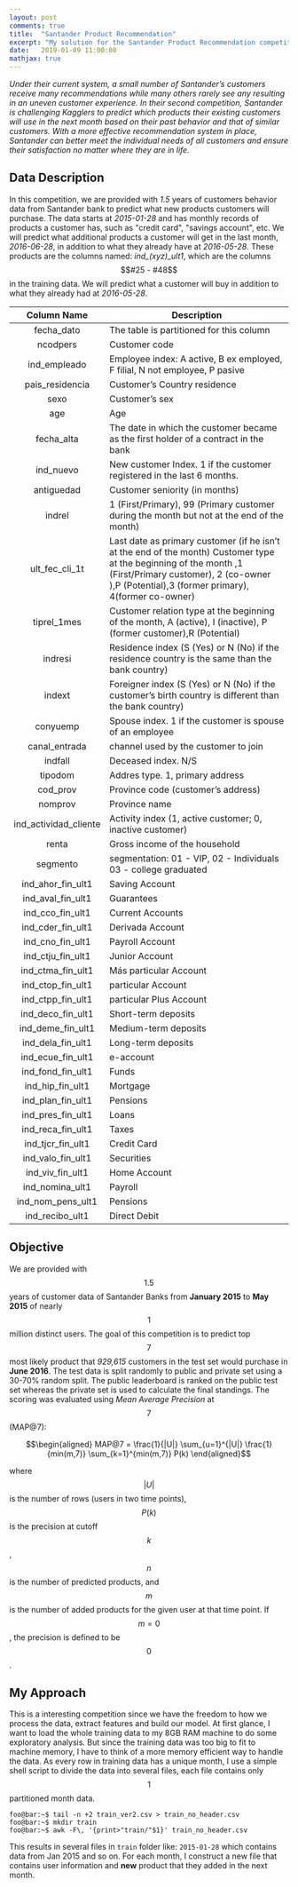 ```yaml
---
layout: post
comments: true
title:  "Santander Product Recommendation"
excerpt: "My solution for the Santander Product Recommendation competition on Kaggle"
date:   2019-01-09 11:00:00
mathjax: true
---
```


*Under their current system, a small number of Santander’s customers receive many recommendations while many others 
rarely see any resulting in an uneven customer experience. In their second competition, Santander is challenging 
Kagglers to predict which products their existing customers will use in the next month based on their past behavior 
and that of similar customers. With a more effective recommendation system in place, Santander can better meet the 
individual needs of all customers and ensure their satisfaction no matter where they are in life.*

## Data Description

In this competition, we are provided with *1.5* years of customers behavior data from Santander bank to predict what new 
products customers will purchase. The data starts at *2015-01-28* and has monthly records of products a customer has, 
such as "credit card", "savings account", etc. We will predict what additional products a customer will get in the 
last month, *2016-06-28*, in addition to what they already have at *2016-05-28*. 
These products are the columns named: *ind_(xyz)_ult1*, which are the columns $$#25 - #48$$ in the training data. 
We will predict what a customer will buy in addition to what they already had at *2016-05-28*. 


|      Column Name      	| Description                                                                                                                                                                                                      	|
|:---------------------:	|------------------------------------------------------------------------------------------------------------------------------------------------------------------------------------------------------------------	|
| fecha_dato            	| The table is partitioned for this column                                                                                                                                                                         	|
| ncodpers              	| Customer code                                                                                                                                                                                                    	|
| ind_empleado          	| Employee index: A active, B ex employed, F filial, N not employee, P pasive                                                                                                                                      	|
| pais_residencia       	| Customer’s Country residence                                                                                                                                                                                     	|
| sexo                  	| Customer’s sex                                                                                                                                                                                                   	|
| age                   	| Age                                                                                                                                                                                                              	|
| fecha_alta            	| The date in which the customer became as the first holder of a contract in the bank                                                                                                                              	|
| ind_nuevo             	| New customer Index. 1 if the customer registered in the last 6 months.                                                                                                                                           	|
| antiguedad            	| Customer seniority (in months)                                                                                                                                                                                   	|
| indrel                	| 1 (First/Primary), 99 (Primary customer during the month but not at the end of the month)                                                                                                                        	|
| ult_fec_cli_1t        	| Last date as primary customer (if he isn’t at the end of the month)  Customer type at the beginning of the month ,1 (First/Primary customer), 2 (co-owner ),P (Potential),3 (former primary), 4(former co-owner) 	|
| tiprel_1mes           	| Customer relation type at the beginning of the month, A (active), I (inactive), P (former customer),R (Potential)                                                                                                	|
| indresi               	| Residence index (S (Yes) or N (No) if the residence country is the same than the bank country)                                                                                                                   	|
| indext                	| Foreigner index (S (Yes) or N (No) if the customer’s birth country is different than the bank country)                                                                                                           	|
| conyuemp              	| Spouse index. 1 if the customer is spouse of an employee                                                                                                                                                         	|
| canal_entrada         	| channel used by the customer to join                                                                                                                                                                             	|
| indfall               	| Deceased index. N/S                                                                                                                                                                                              	|
| tipodom               	| Addres type. 1, primary address                                                                                                                                                                                  	|
| cod_prov              	| Province code (customer’s address)                                                                                                                                                                               	|
| nomprov               	| Province name                                                                                                                                                                                                    	|
| ind_actividad_cliente 	| Activity index (1, active customer; 0, inactive customer)                                                                                                                                                        	|
| renta                 	| Gross income of the household                                                                                                                                                                                    	|
| segmento              	| segmentation: 01 - VIP, 02 - Individuals 03 - college graduated                                                                                                                                                  	|
| ind_ahor_fin_ult1     	| Saving Account                                                                                                                                                                                                   	|
| ind_aval_fin_ult1     	| Guarantees                                                                                                                                                                                                       	|
| ind_cco_fin_ult1      	| Current Accounts                                                                                                                                                                                                 	|
| ind_cder_fin_ult1     	| Derivada Account                                                                                                                                                                                                 	|
| ind_cno_fin_ult1      	| Payroll Account                                                                                                                                                                                                  	|
| ind_ctju_fin_ult1     	| Junior Account                                                                                                                                                                                                   	|
| ind_ctma_fin_ult1     	| Más particular Account                                                                                                                                                                                           	|
| ind_ctop_fin_ult1     	| particular Account                                                                                                                                                                                               	|
| ind_ctpp_fin_ult1     	| particular Plus Account                                                                                                                                                                                          	|
| ind_deco_fin_ult1     	| Short-term deposits                                                                                                                                                                                              	|
| ind_deme_fin_ult1     	| Medium-term deposits                                                                                                                                                                                             	|
| ind_dela_fin_ult1     	| Long-term deposits                                                                                                                                                                                               	|
| ind_ecue_fin_ult1     	| e-account                                                                                                                                                                                                        	|
| ind_fond_fin_ult1     	| Funds                                                                                                                                                                                                            	|
| ind_hip_fin_ult1      	| Mortgage                                                                                                                                                                                                         	|
| ind_plan_fin_ult1     	| Pensions                                                                                                                                                                                                         	|
| ind_pres_fin_ult1     	| Loans                                                                                                                                                                                                            	|
| ind_reca_fin_ult1     	| Taxes                                                                                                                                                                                                            	|
| ind_tjcr_fin_ult1     	| Credit Card                                                                                                                                                                                                      	|
| ind_valo_fin_ult1     	| Securities                                                                                                                                                                                                       	|
| ind_viv_fin_ult1      	| Home Account                                                                                                                                                                                                     	|
| ind_nomina_ult1       	| Payroll                                                                                                                                                                                                          	|
| ind_nom_pens_ult1     	| Pensions                                                                                                                                                                                                         	|
| ind_recibo_ult1       	| Direct Debit           

## Objective
We are provided with $$1.5$$ years of customer data of Santander Banks from **January 2015** to **May 2015** of nearly $$1$$ million distinct users.
The goal of this competition is to predict top $$7$$ most likely product that *929,615* customers in the test set would purchase in **June 2016**. The test data 
is split randomly to public and private set using a 30-70% random split. The public leaderboard is ranked on the public test set whereas 
the private set is used to calculate the final standings. The scoring was evaluated using *Mean Average Precision* at $$7$$ (MAP@7):

$$\begin{aligned} MAP@7 = \frac{1}{|U|} \sum_{u=1}^{|U|} \frac{1}{min(m,7)} \sum_{k=1}^{min(m,7)} P(k) \end{aligned}$$

where $$|U|$$ is the number of rows (users in two time points), $$P(k)$$ is the precision at cutoff $$k$$, $$n$$ is the number of predicted products, and 
$$m$$ is the number of added products for the given user at that time point. If $$m = 0$$, the precision is defined to be $$0$$.

## My Approach
This is a interesting competition since we have the freedom to how we process the data, extract features and build our model. At first glance, I want to load the whole training data
to my 8GB RAM machine to do some exploratory analysis. But since the training data was too big to fit to machine memory, I have to think of a more memory efficient way to handle the data.
As every row in training data has a unique month, I use a simple shell script to divide the data into several files, each file contains only $$1$$ partitioned month data.

```console
foo@bar:~$ tail -n +2 train_ver2.csv > train_no_header.csv
foo@bar:~$ mkdir train
foo@bar:~$ awk -F\, '{print>"train/"$1}' train_no_header.csv
```
This results in several files in <code>train</code> folder like: <code>2015-01-28</code> which contains data from Jan 2015 and so on. For each month, I construct a new file that contains user information and **new** product
that they added in the next month.

